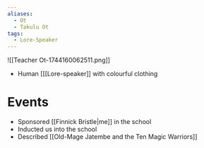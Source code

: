 ```yaml
---
aliases:
  - Ot
  - Takulu Ot
tags:
  - Lore-Speaker
---
```

![[Teacher Ot-1744160062511.png]]
- Human [[[Lore-speaker]] with colourful clothing

# Events
* Sponsored [[Finnick Bristle|me]] in the school
* Inducted us into the school
* Described [[Old-Mage Jatembe and the Ten Magic Warriors]]
